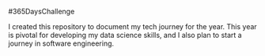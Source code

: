 #365DaysChallenge

I created this repository to document my tech journey for the year. This year is pivotal for developing my data science skills, and I also plan to start a journey in software engineering. 
